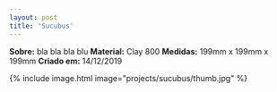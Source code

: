 ```yaml
---
layout: post
title: 'Sucubus'
---
```

**Sobre:** bla bla bla blu
**Material:**  Clay 800
**Medidas:** 199mm x 199mm x 199mm
**Criado em:** 14/12/2019

{% include image.html image="projects/sucubus/thumb.jpg" %}
